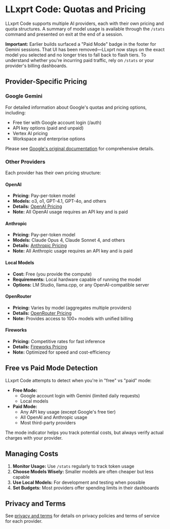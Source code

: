 # LLxprt Code: Quotas and Pricing

LLxprt Code supports multiple AI providers, each with their own pricing and quota structures. A summary of model usage is available through the `/stats` command and presented on exit at the end of a session.

**Important:** Earlier builds surfaced a "Paid Mode" badge in the footer for Gemini sessions. That UI has been removed—LLxprt now stays on the exact model you selected and no longer tries to fall back to flash tiers. To understand whether you're incurring paid traffic, rely on `/stats` or your provider's billing dashboards.

## Provider-Specific Pricing

### Google Gemini

For detailed information about Google's quotas and pricing options, including:

- Free tier with Google account login (/auth)
- API key options (paid and unpaid)
- Vertex AI pricing
- Workspace and enterprise options

Please see [Google's original documentation](https://github.com/google-gemini/gemini-cli/blob/main/docs/quota-and-pricing.md) for comprehensive details.

### Other Providers

Each provider has their own pricing structure:

#### OpenAI

- **Pricing:** Pay-per-token model
- **Models:** o3, o1, GPT-4.1, GPT-4o, and others
- **Details:** [OpenAI Pricing](https://openai.com/pricing)
- **Note:** All OpenAI usage requires an API key and is paid

#### Anthropic

- **Pricing:** Pay-per-token model
- **Models:** Claude Opus 4, Claude Sonnet 4, and others
- **Details:** [Anthropic Pricing](https://www.anthropic.com/pricing)
- **Note:** All Anthropic usage requires an API key and is paid

#### Local Models

- **Cost:** Free (you provide the compute)
- **Requirements:** Local hardware capable of running the model
- **Options:** LM Studio, llama.cpp, or any OpenAI-compatible server

#### OpenRouter

- **Pricing:** Varies by model (aggregates multiple providers)
- **Details:** [OpenRouter Pricing](https://openrouter.ai/models)
- **Note:** Provides access to 100+ models with unified billing

#### Fireworks

- **Pricing:** Competitive rates for fast inference
- **Details:** [Fireworks Pricing](https://fireworks.ai/pricing)
- **Note:** Optimized for speed and cost-efficiency

## Free vs Paid Mode Detection

LLxprt Code attempts to detect when you're in "free" vs "paid" mode:

- **Free Mode:**
  - Google account login with Gemini (limited daily requests)
  - Local models
- **Paid Mode:**
  - Any API key usage (except Google's free tier)
  - All OpenAI and Anthropic usage
  - Most third-party providers

The mode indicator helps you track potential costs, but always verify actual charges with your provider.

## Managing Costs

1. **Monitor Usage:** Use `/stats` regularly to track token usage
2. **Choose Models Wisely:** Smaller models are often cheaper but less capable
3. **Use Local Models:** For development and testing when possible
4. **Set Budgets:** Most providers offer spending limits in their dashboards

## Privacy and Terms

See [privacy and terms](./tos-privacy.md) for details on privacy policies and terms of service for each provider.
